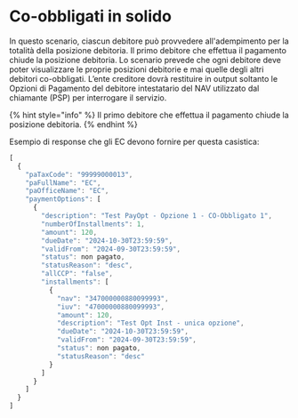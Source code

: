 # Co-obbligati in solido

In questo scenario, ciascun debitore può provvedere all'adempimento per la totalità della posizione debitoria. Il primo debitore che effettua il pagamento chiude la posizione debitoria. Lo scenario prevede che ogni debitore deve poter visualizzare le proprie posizioni debitorie e mai quelle degli altri debitori co-obbligati. L’ente creditore dovrà restituire in output soltanto le Opzioni di Pagamento del debitore intestatario del NAV utilizzato dal chiamante (PSP) per interrogare il servizio.&#x20;

{% hint style="info" %}
Il primo debitore che effettua il pagamento chiude la posizione debitoria.
{% endhint %}

Esempio di response che gli EC devono fornire per questa casistica:

```javascript
[
  {
    "paTaxCode": "99999000013",
    "paFullName": "EC",
    "paOfficeName": "EC",
    "paymentOptions": [
      {
        "description": "Test PayOpt - Opzione 1 - CO-Obbligato 1",
        "numberOfInstallments": 1,
        "amount": 120,
        "dueDate": "2024-10-30T23:59:59",
        "validFrom": "2024-09-30T23:59:59",
        "status": non pagato,
        "statusReason": "desc",
        "allCCP": "false",
        "installments": [
          {
            "nav": "347000000880099993",
            "iuv": "47000000880099993",
            "amount": 120,
            "description": "Test Opt Inst - unica opzione",
            "dueDate": "2024-10-30T23:59:59",
            "validFrom": "2024-09-30T23:59:59",
            "status": non pagato,
            "statusReason": "desc"
          }
        ]
      }
    ]
  }
]

```
